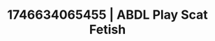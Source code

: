---
categories:
- Nude shadows
- Lustful narration
- Satin sheets
- AI-generated
- Erotic tension build
- ASMR
- Cosplay
- Lustful close-up
image: /assets/images/1746634065455.jpg
layout: post
seo:
  description: Featured content with artistic Scat Fetish, ABDL Play. HD images available.
  keywords: Scat Fetish, ABDL Play
  og_image: /assets/images/1746634065455.jpg
  schema_type: VisualArtwork
tags:
- '#1746634065455'
- ABDL Play
- Scat Fetish
title: 1746634065455 | ABDL Play Scat Fetish
---